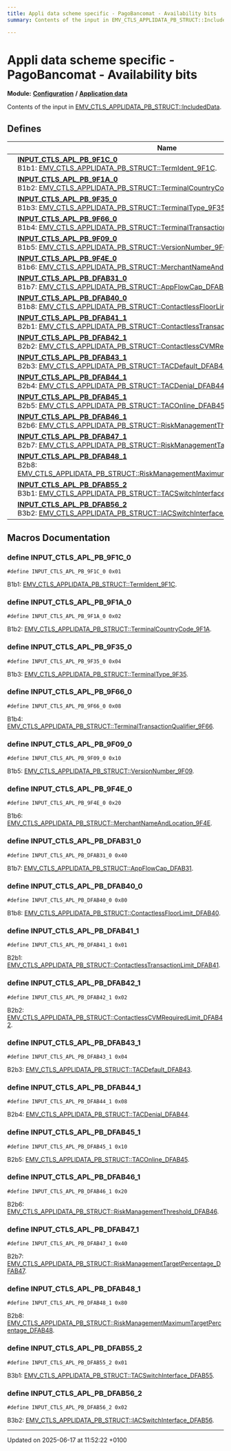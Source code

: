 ```yaml
---
title: Appli data scheme specific - PagoBancomat - Availability bits
summary: Contents of the input in EMV_CTLS_APPLIDATA_PB_STRUCT::IncludedData. 

---
```


# Appli data scheme specific - PagoBancomat - Availability bits

**Module:** **[Configuration](group___a_d_k___c_o_n_f_i_g_u_r_a_t_i_o_n.md)** **/** **[Application data](group___d_e_f___c_o_n_f___a_p_p_l_i.md)**

Contents of the input in [EMV_CTLS_APPLIDATA_PB_STRUCT::IncludedData](struct_e_m_v___c_t_l_s___a_p_p_l_i_d_a_t_a___p_b___s_t_r_u_c_t.md#variable-includeddata). 

## Defines

|                | Name           |
| -------------- | -------------- |
|  | **[INPUT_CTLS_APL_PB_9F1C_0](group___d_e_f___i_n_p_u_t___a_p_p_l_i___p_b.md#define-input-ctls-apl-pb-9f1c-0)** <br>B1b1: [EMV_CTLS_APPLIDATA_PB_STRUCT::TermIdent_9F1C](struct_e_m_v___c_t_l_s___a_p_p_l_i_d_a_t_a___p_b___s_t_r_u_c_t.md#variable-termident-9f1c).  |
|  | **[INPUT_CTLS_APL_PB_9F1A_0](group___d_e_f___i_n_p_u_t___a_p_p_l_i___p_b.md#define-input-ctls-apl-pb-9f1a-0)** <br>B1b2: [EMV_CTLS_APPLIDATA_PB_STRUCT::TerminalCountryCode_9F1A](struct_e_m_v___c_t_l_s___a_p_p_l_i_d_a_t_a___p_b___s_t_r_u_c_t.md#variable-terminalcountrycode-9f1a).  |
|  | **[INPUT_CTLS_APL_PB_9F35_0](group___d_e_f___i_n_p_u_t___a_p_p_l_i___p_b.md#define-input-ctls-apl-pb-9f35-0)** <br>B1b3: [EMV_CTLS_APPLIDATA_PB_STRUCT::TerminalType_9F35](struct_e_m_v___c_t_l_s___a_p_p_l_i_d_a_t_a___p_b___s_t_r_u_c_t.md#variable-terminaltype-9f35).  |
|  | **[INPUT_CTLS_APL_PB_9F66_0](group___d_e_f___i_n_p_u_t___a_p_p_l_i___p_b.md#define-input-ctls-apl-pb-9f66-0)** <br>B1b4: [EMV_CTLS_APPLIDATA_PB_STRUCT::TerminalTransactionQualifier_9F66](struct_e_m_v___c_t_l_s___a_p_p_l_i_d_a_t_a___p_b___s_t_r_u_c_t.md#variable-terminaltransactionqualifier-9f66).  |
|  | **[INPUT_CTLS_APL_PB_9F09_0](group___d_e_f___i_n_p_u_t___a_p_p_l_i___p_b.md#define-input-ctls-apl-pb-9f09-0)** <br>B1b5: [EMV_CTLS_APPLIDATA_PB_STRUCT::VersionNumber_9F09](struct_e_m_v___c_t_l_s___a_p_p_l_i_d_a_t_a___p_b___s_t_r_u_c_t.md#variable-versionnumber-9f09).  |
|  | **[INPUT_CTLS_APL_PB_9F4E_0](group___d_e_f___i_n_p_u_t___a_p_p_l_i___p_b.md#define-input-ctls-apl-pb-9f4e-0)** <br>B1b6: [EMV_CTLS_APPLIDATA_PB_STRUCT::MerchantNameAndLocation_9F4E](struct_e_m_v___c_t_l_s___a_p_p_l_i_d_a_t_a___p_b___s_t_r_u_c_t.md#variable-merchantnameandlocation-9f4e).  |
|  | **[INPUT_CTLS_APL_PB_DFAB31_0](group___d_e_f___i_n_p_u_t___a_p_p_l_i___p_b.md#define-input-ctls-apl-pb-dfab31-0)** <br>B1b7: [EMV_CTLS_APPLIDATA_PB_STRUCT::AppFlowCap_DFAB31](struct_e_m_v___c_t_l_s___a_p_p_l_i_d_a_t_a___p_b___s_t_r_u_c_t.md#variable-appflowcap-dfab31).  |
|  | **[INPUT_CTLS_APL_PB_DFAB40_0](group___d_e_f___i_n_p_u_t___a_p_p_l_i___p_b.md#define-input-ctls-apl-pb-dfab40-0)** <br>B1b8: [EMV_CTLS_APPLIDATA_PB_STRUCT::ContactlessFloorLimit_DFAB40](struct_e_m_v___c_t_l_s___a_p_p_l_i_d_a_t_a___p_b___s_t_r_u_c_t.md#variable-contactlessfloorlimit-dfab40).  |
|  | **[INPUT_CTLS_APL_PB_DFAB41_1](group___d_e_f___i_n_p_u_t___a_p_p_l_i___p_b.md#define-input-ctls-apl-pb-dfab41-1)** <br>B2b1: [EMV_CTLS_APPLIDATA_PB_STRUCT::ContactlessTransactionLimit_DFAB41](struct_e_m_v___c_t_l_s___a_p_p_l_i_d_a_t_a___p_b___s_t_r_u_c_t.md#variable-contactlesstransactionlimit-dfab41).  |
|  | **[INPUT_CTLS_APL_PB_DFAB42_1](group___d_e_f___i_n_p_u_t___a_p_p_l_i___p_b.md#define-input-ctls-apl-pb-dfab42-1)** <br>B2b2: [EMV_CTLS_APPLIDATA_PB_STRUCT::ContactlessCVMRequiredLimit_DFAB42](struct_e_m_v___c_t_l_s___a_p_p_l_i_d_a_t_a___p_b___s_t_r_u_c_t.md#variable-contactlesscvmrequiredlimit-dfab42).  |
|  | **[INPUT_CTLS_APL_PB_DFAB43_1](group___d_e_f___i_n_p_u_t___a_p_p_l_i___p_b.md#define-input-ctls-apl-pb-dfab43-1)** <br>B2b3: [EMV_CTLS_APPLIDATA_PB_STRUCT::TACDefault_DFAB43](struct_e_m_v___c_t_l_s___a_p_p_l_i_d_a_t_a___p_b___s_t_r_u_c_t.md#variable-tacdefault-dfab43).  |
|  | **[INPUT_CTLS_APL_PB_DFAB44_1](group___d_e_f___i_n_p_u_t___a_p_p_l_i___p_b.md#define-input-ctls-apl-pb-dfab44-1)** <br>B2b4: [EMV_CTLS_APPLIDATA_PB_STRUCT::TACDenial_DFAB44](struct_e_m_v___c_t_l_s___a_p_p_l_i_d_a_t_a___p_b___s_t_r_u_c_t.md#variable-tacdenial-dfab44).  |
|  | **[INPUT_CTLS_APL_PB_DFAB45_1](group___d_e_f___i_n_p_u_t___a_p_p_l_i___p_b.md#define-input-ctls-apl-pb-dfab45-1)** <br>B2b5: [EMV_CTLS_APPLIDATA_PB_STRUCT::TACOnline_DFAB45](struct_e_m_v___c_t_l_s___a_p_p_l_i_d_a_t_a___p_b___s_t_r_u_c_t.md#variable-taconline-dfab45).  |
|  | **[INPUT_CTLS_APL_PB_DFAB46_1](group___d_e_f___i_n_p_u_t___a_p_p_l_i___p_b.md#define-input-ctls-apl-pb-dfab46-1)** <br>B2b6: [EMV_CTLS_APPLIDATA_PB_STRUCT::RiskManagementThreshold_DFAB46](struct_e_m_v___c_t_l_s___a_p_p_l_i_d_a_t_a___p_b___s_t_r_u_c_t.md#variable-riskmanagementthreshold-dfab46).  |
|  | **[INPUT_CTLS_APL_PB_DFAB47_1](group___d_e_f___i_n_p_u_t___a_p_p_l_i___p_b.md#define-input-ctls-apl-pb-dfab47-1)** <br>B2b7: [EMV_CTLS_APPLIDATA_PB_STRUCT::RiskManagementTargetPercentage_DFAB47](struct_e_m_v___c_t_l_s___a_p_p_l_i_d_a_t_a___p_b___s_t_r_u_c_t.md#variable-riskmanagementtargetpercentage-dfab47).  |
|  | **[INPUT_CTLS_APL_PB_DFAB48_1](group___d_e_f___i_n_p_u_t___a_p_p_l_i___p_b.md#define-input-ctls-apl-pb-dfab48-1)** <br>B2b8: [EMV_CTLS_APPLIDATA_PB_STRUCT::RiskManagementMaximumTargetPercentage_DFAB48](struct_e_m_v___c_t_l_s___a_p_p_l_i_d_a_t_a___p_b___s_t_r_u_c_t.md#variable-riskmanagementmaximumtargetpercentage-dfab48).  |
|  | **[INPUT_CTLS_APL_PB_DFAB55_2](group___d_e_f___i_n_p_u_t___a_p_p_l_i___p_b.md#define-input-ctls-apl-pb-dfab55-2)** <br>B3b1: [EMV_CTLS_APPLIDATA_PB_STRUCT::TACSwitchInterface_DFAB55](struct_e_m_v___c_t_l_s___a_p_p_l_i_d_a_t_a___p_b___s_t_r_u_c_t.md#variable-tacswitchinterface-dfab55).  |
|  | **[INPUT_CTLS_APL_PB_DFAB56_2](group___d_e_f___i_n_p_u_t___a_p_p_l_i___p_b.md#define-input-ctls-apl-pb-dfab56-2)** <br>B3b2: [EMV_CTLS_APPLIDATA_PB_STRUCT::IACSwitchInterface_DFAB56](struct_e_m_v___c_t_l_s___a_p_p_l_i_d_a_t_a___p_b___s_t_r_u_c_t.md#variable-iacswitchinterface-dfab56).  |




## Macros Documentation

### define INPUT_CTLS_APL_PB_9F1C_0

```
#define INPUT_CTLS_APL_PB_9F1C_0 0x01
```

B1b1: [EMV_CTLS_APPLIDATA_PB_STRUCT::TermIdent_9F1C](struct_e_m_v___c_t_l_s___a_p_p_l_i_d_a_t_a___p_b___s_t_r_u_c_t.md#variable-termident-9f1c). 

### define INPUT_CTLS_APL_PB_9F1A_0

```
#define INPUT_CTLS_APL_PB_9F1A_0 0x02
```

B1b2: [EMV_CTLS_APPLIDATA_PB_STRUCT::TerminalCountryCode_9F1A](struct_e_m_v___c_t_l_s___a_p_p_l_i_d_a_t_a___p_b___s_t_r_u_c_t.md#variable-terminalcountrycode-9f1a). 

### define INPUT_CTLS_APL_PB_9F35_0

```
#define INPUT_CTLS_APL_PB_9F35_0 0x04
```

B1b3: [EMV_CTLS_APPLIDATA_PB_STRUCT::TerminalType_9F35](struct_e_m_v___c_t_l_s___a_p_p_l_i_d_a_t_a___p_b___s_t_r_u_c_t.md#variable-terminaltype-9f35). 

### define INPUT_CTLS_APL_PB_9F66_0

```
#define INPUT_CTLS_APL_PB_9F66_0 0x08
```

B1b4: [EMV_CTLS_APPLIDATA_PB_STRUCT::TerminalTransactionQualifier_9F66](struct_e_m_v___c_t_l_s___a_p_p_l_i_d_a_t_a___p_b___s_t_r_u_c_t.md#variable-terminaltransactionqualifier-9f66). 

### define INPUT_CTLS_APL_PB_9F09_0

```
#define INPUT_CTLS_APL_PB_9F09_0 0x10
```

B1b5: [EMV_CTLS_APPLIDATA_PB_STRUCT::VersionNumber_9F09](struct_e_m_v___c_t_l_s___a_p_p_l_i_d_a_t_a___p_b___s_t_r_u_c_t.md#variable-versionnumber-9f09). 

### define INPUT_CTLS_APL_PB_9F4E_0

```
#define INPUT_CTLS_APL_PB_9F4E_0 0x20
```

B1b6: [EMV_CTLS_APPLIDATA_PB_STRUCT::MerchantNameAndLocation_9F4E](struct_e_m_v___c_t_l_s___a_p_p_l_i_d_a_t_a___p_b___s_t_r_u_c_t.md#variable-merchantnameandlocation-9f4e). 

### define INPUT_CTLS_APL_PB_DFAB31_0

```
#define INPUT_CTLS_APL_PB_DFAB31_0 0x40
```

B1b7: [EMV_CTLS_APPLIDATA_PB_STRUCT::AppFlowCap_DFAB31](struct_e_m_v___c_t_l_s___a_p_p_l_i_d_a_t_a___p_b___s_t_r_u_c_t.md#variable-appflowcap-dfab31). 

### define INPUT_CTLS_APL_PB_DFAB40_0

```
#define INPUT_CTLS_APL_PB_DFAB40_0 0x80
```

B1b8: [EMV_CTLS_APPLIDATA_PB_STRUCT::ContactlessFloorLimit_DFAB40](struct_e_m_v___c_t_l_s___a_p_p_l_i_d_a_t_a___p_b___s_t_r_u_c_t.md#variable-contactlessfloorlimit-dfab40). 

### define INPUT_CTLS_APL_PB_DFAB41_1

```
#define INPUT_CTLS_APL_PB_DFAB41_1 0x01
```

B2b1: [EMV_CTLS_APPLIDATA_PB_STRUCT::ContactlessTransactionLimit_DFAB41](struct_e_m_v___c_t_l_s___a_p_p_l_i_d_a_t_a___p_b___s_t_r_u_c_t.md#variable-contactlesstransactionlimit-dfab41). 

### define INPUT_CTLS_APL_PB_DFAB42_1

```
#define INPUT_CTLS_APL_PB_DFAB42_1 0x02
```

B2b2: [EMV_CTLS_APPLIDATA_PB_STRUCT::ContactlessCVMRequiredLimit_DFAB42](struct_e_m_v___c_t_l_s___a_p_p_l_i_d_a_t_a___p_b___s_t_r_u_c_t.md#variable-contactlesscvmrequiredlimit-dfab42). 

### define INPUT_CTLS_APL_PB_DFAB43_1

```
#define INPUT_CTLS_APL_PB_DFAB43_1 0x04
```

B2b3: [EMV_CTLS_APPLIDATA_PB_STRUCT::TACDefault_DFAB43](struct_e_m_v___c_t_l_s___a_p_p_l_i_d_a_t_a___p_b___s_t_r_u_c_t.md#variable-tacdefault-dfab43). 

### define INPUT_CTLS_APL_PB_DFAB44_1

```
#define INPUT_CTLS_APL_PB_DFAB44_1 0x08
```

B2b4: [EMV_CTLS_APPLIDATA_PB_STRUCT::TACDenial_DFAB44](struct_e_m_v___c_t_l_s___a_p_p_l_i_d_a_t_a___p_b___s_t_r_u_c_t.md#variable-tacdenial-dfab44). 

### define INPUT_CTLS_APL_PB_DFAB45_1

```
#define INPUT_CTLS_APL_PB_DFAB45_1 0x10
```

B2b5: [EMV_CTLS_APPLIDATA_PB_STRUCT::TACOnline_DFAB45](struct_e_m_v___c_t_l_s___a_p_p_l_i_d_a_t_a___p_b___s_t_r_u_c_t.md#variable-taconline-dfab45). 

### define INPUT_CTLS_APL_PB_DFAB46_1

```
#define INPUT_CTLS_APL_PB_DFAB46_1 0x20
```

B2b6: [EMV_CTLS_APPLIDATA_PB_STRUCT::RiskManagementThreshold_DFAB46](struct_e_m_v___c_t_l_s___a_p_p_l_i_d_a_t_a___p_b___s_t_r_u_c_t.md#variable-riskmanagementthreshold-dfab46). 

### define INPUT_CTLS_APL_PB_DFAB47_1

```
#define INPUT_CTLS_APL_PB_DFAB47_1 0x40
```

B2b7: [EMV_CTLS_APPLIDATA_PB_STRUCT::RiskManagementTargetPercentage_DFAB47](struct_e_m_v___c_t_l_s___a_p_p_l_i_d_a_t_a___p_b___s_t_r_u_c_t.md#variable-riskmanagementtargetpercentage-dfab47). 

### define INPUT_CTLS_APL_PB_DFAB48_1

```
#define INPUT_CTLS_APL_PB_DFAB48_1 0x80
```

B2b8: [EMV_CTLS_APPLIDATA_PB_STRUCT::RiskManagementMaximumTargetPercentage_DFAB48](struct_e_m_v___c_t_l_s___a_p_p_l_i_d_a_t_a___p_b___s_t_r_u_c_t.md#variable-riskmanagementmaximumtargetpercentage-dfab48). 

### define INPUT_CTLS_APL_PB_DFAB55_2

```
#define INPUT_CTLS_APL_PB_DFAB55_2 0x01
```

B3b1: [EMV_CTLS_APPLIDATA_PB_STRUCT::TACSwitchInterface_DFAB55](struct_e_m_v___c_t_l_s___a_p_p_l_i_d_a_t_a___p_b___s_t_r_u_c_t.md#variable-tacswitchinterface-dfab55). 

### define INPUT_CTLS_APL_PB_DFAB56_2

```
#define INPUT_CTLS_APL_PB_DFAB56_2 0x02
```

B3b2: [EMV_CTLS_APPLIDATA_PB_STRUCT::IACSwitchInterface_DFAB56](struct_e_m_v___c_t_l_s___a_p_p_l_i_d_a_t_a___p_b___s_t_r_u_c_t.md#variable-iacswitchinterface-dfab56). 



-------------------------------

Updated on 2025-06-17 at 11:52:22 +0100